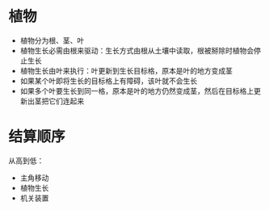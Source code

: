 # 植物
- 植物分为根、茎、叶
- 植物生长必需由根来驱动：生长方式由根从土壤中读取，根被掰除时植物会停止生长
- 植物生长由叶来执行：叶更新到生长目标格，原本是叶的地方变成茎
- 如果某个叶即将生长的目标格上有障碍，该叶就不会生长
- 如果多个叶要生长到同一格，原本是叶的地方仍然变成茎，然后在目标格上更新出茎把它们连起来

# 结算顺序
从高到低：
- 主角移动
- 植物生长
- 机关装置